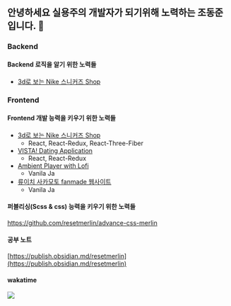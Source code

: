 ## 안녕하세요 실용주의 개발자가 되기위해 노력하는 조동준입니다.  👋

### Backend
#### Backend 로직을 알기 위한 노력들
- [3d로 보는 Nike 스니커즈 Shop](https://github.com/resetmerlin/NikeSnkrShop) 

### Frontend 
  #### Frontend 개발 능력을 키우기 위한 노력들
  - [3d로 보는 Nike 스니커즈 Shop](https://github.com/resetmerlin/NikeSnkrShop)
    - React, React-Redux, React-Three-Fiber
  - [VISTA! Dating Application](https://github.com/resetmerlin/2023-1-Team3)
    - React, React-Redux
  - [Ambient Player with Lofi](https://github.com/resetmerlin/Ambient-player)
    - Vanila Ja
  - [류이치 사카모토 fanmade 웹사이트](https://github.com/resetmerlin/sakamotoweb.github.io)
    - Vanila Ja

  #### 퍼블리싱(Scss & css) 능력을 키우기 위한 노력들
  https://github.com/resetmerlin/advance-css-merlin

#### 공부 노트
[https://publish.obsidian.md/resetmerlin](https://publish.obsidian.md/resetmerlin)

#### wakatime
<img src="https://wakatime.com/share/@60e4818e-19d5-478c-9922-4c7fe3366bc4/211a56c1-d8f3-4a4f-b590-978a5a38994e.svg"/>


